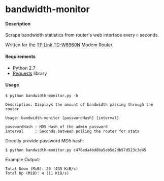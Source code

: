 # bandwidth-monitor
#### Description
Scrape bandwidth statistics from router's web interface every `n` seconds.

Written for the [TP Link TD-W8960N] Modem Router.

#### Requirements
- Python 2.7
- [Requests] library

#### Usage
```
$ python bandwidth-monitor.py -h

Description: Displays the amount of bandwidth passing through the router

Usage: bandwidth-monitor [passwordHash] [interval]

passwordHash : MD5 Hash of the admin password
interval     : Seconds between polling the router for stats
```

Directly provide password MD5 hash:
```
$ python bandwidth-monitor.py c476eda4bd8ba5eb5d2db57d523c3e45
```

Example Output:
```
Total Down (MiB): 26 (435 KiB/s)
Total Up (MiB): 4 (11 KiB/s)
```

[Requests]:http://docs.python-requests.org/en/master/
[TP Link TD-W8960N]:http://www.tp-link.co.za/products/details/cat-15_TD-W8960N.html
